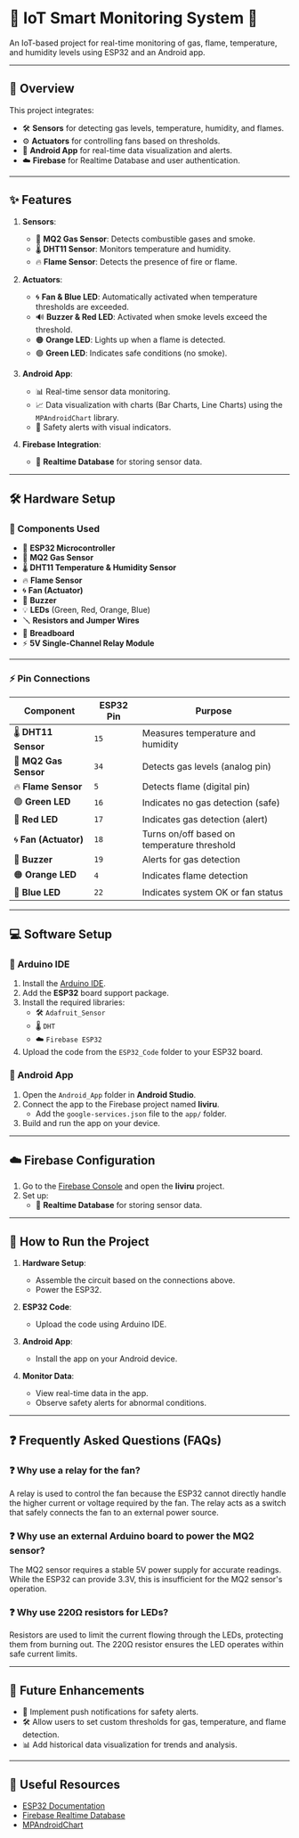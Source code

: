 # 🚨 IoT Smart Monitoring System 🚨

An IoT-based project for real-time monitoring of gas, flame, temperature, and humidity levels using ESP32 and an Android app.

---

## 🌟 Overview
This project integrates:
- 🛠️ **Sensors** for detecting gas levels, temperature, humidity, and flames.
- ⚙️ **Actuators** for controlling fans based on thresholds.
- 📱 **Android App** for real-time data visualization and alerts.
- ☁️ **Firebase** for Realtime Database and user authentication.

---

## ✨ Features
1. **Sensors**:
   - 💨 **MQ2 Gas Sensor**: Detects combustible gases and smoke.
   - 🌡️ **DHT11 Sensor**: Monitors temperature and humidity.
   - 🔥 **Flame Sensor**: Detects the presence of fire or flame.

2. **Actuators**:
   - 🌀 **Fan & Blue LED**: Automatically activated when temperature thresholds are exceeded.
   - 🔊 **Buzzer & Red LED**: Activated when smoke levels exceed the threshold.
   - 🟠 **Orange LED**: Lights up when a flame is detected.
   - 🟢 **Green LED**: Indicates safe conditions (no smoke).

3. **Android App**:
   - 📊 Real-time sensor data monitoring.
   - 📈 Data visualization with charts (Bar Charts, Line Charts) using the `MPAndroidChart` library.
   - 🚨 Safety alerts with visual indicators.

4. **Firebase Integration**:
   - 📂 **Realtime Database** for storing sensor data.

---

## 🛠️ Hardware Setup

### 🧰 Components Used
- 🤖 **ESP32 Microcontroller**
- 💨 **MQ2 Gas Sensor**
- 🌡️ **DHT11 Temperature & Humidity Sensor**
- 🔥 **Flame Sensor**
- 🌀 **Fan (Actuator)**
- 🔔 **Buzzer**
- 💡 **LEDs** (Green, Red, Orange, Blue)
- 🪛 **Resistors and Jumper Wires**
- 🧩 **Breadboard**
- ⚡ **5V Single-Channel Relay Module**

---

### ⚡ Pin Connections
| **Component**          | **ESP32 Pin**   | **Purpose**                                |
|-------------------------|-----------------|--------------------------------------------|
| 🌡️ **DHT11 Sensor**     | `15`            | Measures temperature and humidity          |
| 💨 **MQ2 Gas Sensor**   | `34`            | Detects gas levels (analog pin)            |
| 🔥 **Flame Sensor**     | `5`             | Detects flame (digital pin)                |
| 🟢 **Green LED**        | `16`            | Indicates no gas detection (safe)          |
| 🔴 **Red LED**          | `17`            | Indicates gas detection (alert)            |
| 🌀 **Fan (Actuator)**   | `18`            | Turns on/off based on temperature threshold|
| 🔔 **Buzzer**           | `19`            | Alerts for gas detection                   |
| 🟠 **Orange LED**       | `4`             | Indicates flame detection                  |
| 🔵 **Blue LED**         | `22`            | Indicates system OK or fan status          |

---

## 💻 Software Setup

### 🔧 Arduino IDE
1. Install the [Arduino IDE](https://www.arduino.cc/en/software).
2. Add the **ESP32** board support package.
3. Install the required libraries:
   - 🛠️ `Adafruit_Sensor`
   - 🌡️ `DHT`
   - ☁️ `Firebase ESP32`
4. Upload the code from the `ESP32_Code` folder to your ESP32 board.

### 📱 Android App
1. Open the `Android_App` folder in **Android Studio**.
2. Connect the app to the Firebase project named **liviru**.
   - Add the `google-services.json` file to the `app/` folder.
3. Build and run the app on your device.

---

## ☁️ Firebase Configuration
1. Go to the [Firebase Console](https://console.firebase.google.com) and open the **liviru** project.
2. Set up:
   - 📂 **Realtime Database** for storing sensor data.

---

## 🚀 How to Run the Project
1. **Hardware Setup**:
   - Assemble the circuit based on the connections above.
   - Power the ESP32.

2. **ESP32 Code**:
   - Upload the code using Arduino IDE.

3. **Android App**:
   - Install the app on your Android device.

4. **Monitor Data**:
   - View real-time data in the app.
   - Observe safety alerts for abnormal conditions.

---

## ❓ Frequently Asked Questions (FAQs)

### ❓ Why use a relay for the fan?
A relay is used to control the fan because the ESP32 cannot directly handle the higher current or voltage required by the fan. The relay acts as a switch that safely connects the fan to an external power source.

### ❓ Why use an external Arduino board to power the MQ2 sensor?
The MQ2 sensor requires a stable 5V power supply for accurate readings. While the ESP32 can provide 3.3V, this is insufficient for the MQ2 sensor's operation.

### ❓ Why use 220Ω resistors for LEDs?
Resistors are used to limit the current flowing through the LEDs, protecting them from burning out. The 220Ω resistor ensures the LED operates within safe current limits.

---

## 🌟 Future Enhancements
- 🔔 Implement push notifications for safety alerts.
- 🛠️ Allow users to set custom thresholds for gas, temperature, and flame detection.
- 📊 Add historical data visualization for trends and analysis.

---

## 🔗 Useful Resources
- [ESP32 Documentation](https://docs.espressif.com/projects/esp-idf/en/latest/esp32/)
- [Firebase Realtime Database](https://firebase.google.com/products/realtime-database)
- [MPAndroidChart](https://github.com/PhilJay/MPAndroidChart)
